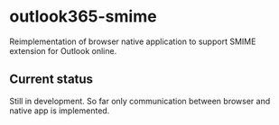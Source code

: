 # outlook365-smime
Reimplementation of browser native application to support SMIME extension for Outlook online.

## Current status
Still in development. So far only communication between browser and native app is implemented.
